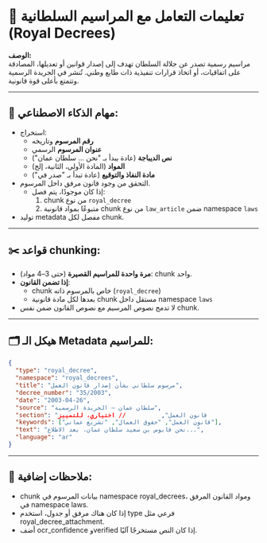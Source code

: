 # 📜 تعليمات التعامل مع المراسيم السلطانية (Royal Decrees)

**الوصف:**  
مراسيم رسمية تصدر عن جلالة السلطان تهدف إلى إصدار قوانين أو تعديلها، المصادقة على اتفاقيات، أو اتخاذ قرارات تنفيذية ذات طابع وطني. تُنشر في الجريدة الرسمية وتتمتع بأعلى قوة قانونية.

---

## 🎯 مهام الذكاء الاصطناعي:
- استخراج:
  - **رقم المرسوم** وتاريخه
  - **عنوان المرسوم** الرسمي
  - **نص الديباجة** (عادة يبدأ بـ "نحن ... سلطان عمان")
  - **المواد** (المادة الأولى، الثانية، إلخ)
  - **مادة النفاذ والتوقيع** (عادة تبدأ بـ "صدر في")
- التحقق من وجود قانون مرفق داخل المرسوم.
  - إذا كان موجودًا، يتم فصل:
    1. chunk من نوع `royal_decree`
    2. متبوعًا بمواد قانونية chunk من نوع `law_article` ضمن namespace `laws`
- توليد metadata مفصل لكل chunk.

---

## ✂️ قواعد chunking:
- **مرة واحدة للمراسيم القصيرة** (حتى 3–4 مواد): chunk واحد.
- **إذا تضمن القانون**:
  - chunk خاص بالمرسوم ذاته (`royal_decree`)
  - بعدها لكل مادة قانونية chunk مستقل داخل namespace `laws`
- لا تدمج نصوص المرسيم مع نصوص القانون ضمن نفس chunk.

---

## 🗂️ هيكل الـ Metadata للمراسيم:

```json
{
  "type": "royal_decree",
  "namespace": "royal_decrees",
  "title": "مرسوم سلطاني بشأن إصدار قانون العمل",
  "decree_number": "35/2003",
  "date": "2003-04-26",
  "source": "سلطان عمان – الجريدة الرسمية",
  "section": "قانون العمل",          // اختياري، للتمييز
  "keywords": ["قانون العمل", "حقوق العمال", "تشريع عماني"],
  "text": "نحن قابوس بن سعيد سلطان عمان، بعد الاطلاع...",
  "language": "ar"
}
```

---

## 📝 ملاحظات إضافية:
- chunk بيانات المرسوم في namespace royal_decrees، ومواد القانون المرفق في namespace laws.
- إذا كان هناك مرفق أو جدول، استخدم type فرعي مثل royal_decree_attachment.
- أضف ocr_confidence وverified إذا كان النص مستخرجًا آليًا.
